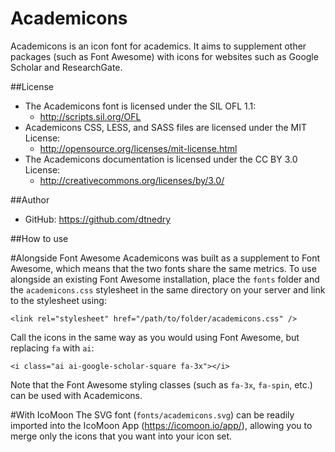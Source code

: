 Academicons
===========
Academicons is an icon font for academics. It aims to supplement other packages (such as Font Awesome) with icons for websites such as Google Scholar and ResearchGate.

##License
- The Academicons font is licensed under the SIL OFL 1.1:
  - http://scripts.sil.org/OFL
- Academicons CSS, LESS, and SASS files are licensed under the MIT License:
  - http://opensource.org/licenses/mit-license.html
- The Academicons documentation is licensed under the CC BY 3.0 License:
  - http://creativecommons.org/licenses/by/3.0/

##Author
- GitHub: https://github.com/dtnedry

##How to use

#Alongside Font Awesome
Academicons was built as a supplement to Font Awesome, which means that the two fonts share the same metrics. To use alongside an existing Font Awesome installation, place the `fonts` folder and the `academicons.css` stylesheet in the same directory on your server and link to the stylesheet using:

    <link rel="stylesheet" href="/path/to/folder/academicons.css" />

Call the icons in the same way as you would using Font Awesome, but replacing `fa` with `ai`:

    <i class="ai ai-google-scholar-square fa-3x"></i>

Note that the Font Awesome styling classes (such as `fa-3x`, `fa-spin`, etc.) can be used with Academicons.

#With IcoMoon
The SVG font (`fonts/academicons.svg`) can be readily imported into the IcoMoon App (https://icomoon.io/app/), allowing you to merge only the icons that you want into your icon set.
